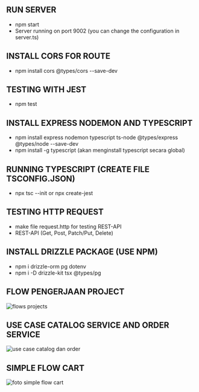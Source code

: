 ## RUN SERVER
- npm start
- Server running on port 9002 (you can change the configuration in server.ts)

## INSTALL CORS FOR ROUTE
- npm install cors @types/cors --save-dev

## TESTING WITH JEST
- npm test

## INSTALL EXPRESS NODEMON AND TYPESCRIPT
- npm install express nodemon typescript ts-node @types/express @types/node --save-dev
- npm install -g typescript (akan menginstall typescript secara global)

## RUNNING TYPESCRIPT (CREATE FILE TSCONFIG.JSON)
- npx tsc --init or npx create-jest

## TESTING HTTP REQUEST
- make file request.http for testing REST-API
- REST-API (Get, Post, Patch/Put, Delete)

## INSTALL DRIZZLE PACKAGE (USE NPM)
- npm i drizzle-orm pg dotenv
- npm i -D drizzle-kit tsx @types/pg

## FLOW PENGERJAAN PROJECT

![flows projects](https://github.com/user-attachments/assets/fcd14865-afaf-4d4c-9915-4db50ce352b1)

## USE CASE CATALOG SERVICE AND ORDER SERVICE

![use case catalog dan order](https://github.com/user-attachments/assets/19a0ed21-960e-4f08-a053-d8ebc8ddc463)

## SIMPLE FLOW CART 

![foto simple flow cart](https://github.com/user-attachments/assets/c0563c54-366e-4ba6-84e1-97ae26eebc3b)


